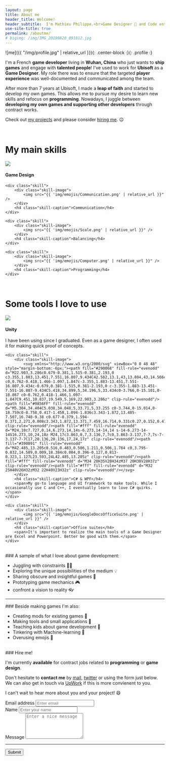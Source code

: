 ```yaml
---
layout: page
title: About me
header_title: Welcome!
header_subtitle:  I'm Mathieu Philippe.<br>Game Designer 🎲 and Code enthusiast. 👩‍💻
use-site-title: true
permalink: /aboutme/
# bigimg: /img/IMG_20190820_091812.jpg
---
```


![me]({{ "/img/profile.jpg" | relative_url }}){: .center-block :}{: .profile :}

I'm a French **game developer** living in **Wuhan, China** who just wants to **ship games** and engage with **talented people**!
I've used to work for **Ubisoft** as a **Game Designer**. My role there was to ensure that the targeted  **player experience** was well-documented and communicated among the team.

After more than 7 years at Ubisoft, I made a **leap of faith** and started to develop my own games. This allows me to pursue my desire to learn new skills and refocus on **programming**.
Nowadays, I juggle between **developing my own games and supporting other developers** through contract works.

Check out [my projects](/projects) and please consider [hiring me](#hire-me). 😉 

<br/>

<div class="centered">
	<h1>My main skills</h1>
</div>

<div class="centered">
	<div class="skill">
		<div class="skill-image">
			<img src="{{ 'img/emojis/Die.png' | relative_url }}" />
		</div>
		<h4 class="skill-caption">Game Design</h4>
	</div>

	<div class="skill">
		<div class="skill-image">
			<img src="{{ 'img/emojis/Communication.png' | relative_url }}" />
		</div>
		<h4 class="skill-caption">Communication</h4>
	</div>
	
	<div class="skill">
		<div class="skill-image">
			<img src="{{ 'img/emojis/Scale.png' | relative_url }}" />
		</div>
		<h4 class="skill-caption">Balancing</h4>
	</div>
	
	<div class="skill">
		<div class="skill-image">
			<img src="{{ 'img/emojis/Computer.png' | relative_url }}" />
		</div>
		<h4 class="skill-caption">Programming</h4>
	</div>
</div>

<br/>

<div class="centered">
	<h1>Some tools I love to use</h1>
</div>

<div class="centered">
	<div class="skill">
		<div class="skill-image">
			<img src="{{ 'img/emojis/Unity.png' | relative_url }}" />
		</div>
		<h4 class="skill-caption">Unity</h4>
		<span>I have been using since I graduated. Even as a game designer, I often used it for making quick proof of concepts.</span>
	</div>

	<div class="skill">
		<div class="skill-image">
			<svg xmlns="http://www.w3.org/2000/svg" viewBox="0 0 48 48" style="margin-bottom:-6px;"><path fill="#290068" fill-rule="evenodd" d="M22.903,3.286c0.679-0.381,1.515-0.381,2.193,0 c3.355,1.883,13.451,7.551,16.807,9.434C42.582,13.1,43,13.804,43,14.566c0,3.766,0,15.101,0,18.867 c0,0.762-0.418,1.466-1.097,1.847c-3.355,1.883-13.451,7.551-16.807,9.434c-0.679,0.381-1.515,0.381-2.193,0 c-3.355-1.883-13.451-7.551-16.807-9.434C5.418,34.899,5,34.196,5,33.434c0-3.766,0-15.101,0-18.867 c0-0.762,0.418-1.466,1.097-1.847C9.451,10.837,19.549,5.169,22.903,3.286z" clip-rule="evenodd"/><path fill="#9856FF" fill-rule="evenodd" d="M5.304,34.404C5.038,34.048,5,33.71,5,33.255 c0-3.744,0-15.014,0-18.759c0-0.758,0.417-1.458,1.094-1.836c3.343-1.872,13.405-7.507,16.748-9.38 c0.677-0.379,1.594-0.371,2.271,0.008c3.343,1.872,13.371,7.459,16.714,9.331c0.27,0.152,0.476,0.335,0.66,0.576L5.304,34.404z" clip-rule="evenodd"/><path fill="#fff" fill-rule="evenodd" d="M24,10c7.727,0,14,6.273,14,14s-6.273,14-14,14 s-14-6.273-14-14S16.273,10,24,10z M24,17c3.863,0,7,3.136,7,7c0,3.863-3.137,7-7,7s-7-3.137-7-7C17,20.136,20.136,17,24,17z" clip-rule="evenodd"/><path fill="#390091" fill-rule="evenodd" d="M42.485,13.205c0.516,0.483,0.506,1.211,0.506,1.784 c0,3.795-0.032,14.589,0.009,18.384c0.004,0.396-0.127,0.813-0.323,1.127L23.593,24L42.485,13.205z" clip-rule="evenodd"/><path fill="#fff" fill-rule="evenodd" d="M34 20H35V28H34zM37 20H38V28H37z" clip-rule="evenodd"/><path fill="#fff" fill-rule="evenodd" d="M32 25H40V26H32zM32 22H40V23H32z" clip-rule="evenodd"/></svg>
		</div>
		<h4 class="skill-caption">C# & WPF</h4>
		<span>My go-to language and UI framework to make tools. While I occasionally use C and C++, I eventually learn to love C# quirks.</span>
	</div>
	
	<div class="skill">
		<div class="skill-image">
			<img src="{{ 'img/emojis/GoogleDocsOfficeSuite.png' | relative_url }}" />
		</div>
		<h4 class="skill-caption">Office suites</h4>
		<span>It's important to realize the main tools of a Game Designer are Excel and Powerpoint. Better be good with them.</span>
	</div>
</div>

<br/>
### A sample of what I love about game development:

- Juggling with constraints 🤹‍♂️
- Exploring the unique possibilities of the medium 💡
- Sharing obscure and insightful games 🔎
- Prototyping game mechanics 🎮
- confront a vision to reality 👓

<hr>
### Beside making games I'm also:

- Creating mods for existing games 🚧
- Making tools and small applications 🔨
- Teaching kids about game development 🧒
- Tinkering with Machine-learning 🧠
- Overusing emojis 🚯

<br/>
### Hire me!

I'm currently **available** for contract jobs related to **programming** or **game design**.

Don't hesitate to **contact me** by [mail](mailto:mathieuphilippe.dev@gmail.com), [twitter](https://twitter.com/MoArtis) or using the form just below.<br/>
We can also get in touch via [UpWork](https://www.upwork.com/freelancers/~01cf1023f6add888ea) if this is more convienent to you.

I can't wait to hear more about you and your project! 😄

<form accept-charset="UTF-8" action="https://getform.io/f/ca7ae041-06a5-474c-8e7f-53d85bc9371b" method="POST" enctype="multipart/form-data">
       <div class="form-group">
        <label for="inputEmail" required="required">Email address</label>
        <input type="email" name="email" class="form-control" id="inputEmail" aria-describedby="emailHelp" placeholder="Enter email">
      </div>
      <div class="form-group">
        <label for="inputName">Name</label>
        <input type="text" name="name" class="form-control" id="inputName" placeholder="Enter your name" required="required">
      </div>
	  <div class="form-group">
        <label for="Message">Message</label>
        <textarea style="resize: vertical;" name="Message" class="form-control" id="Message" placeholder="Enter a nice message" required="required" rows="5"></textarea>
      </div>
	  <hr>
      <button type="submit" class="btn btn-primary">Submit</button>
</form>

